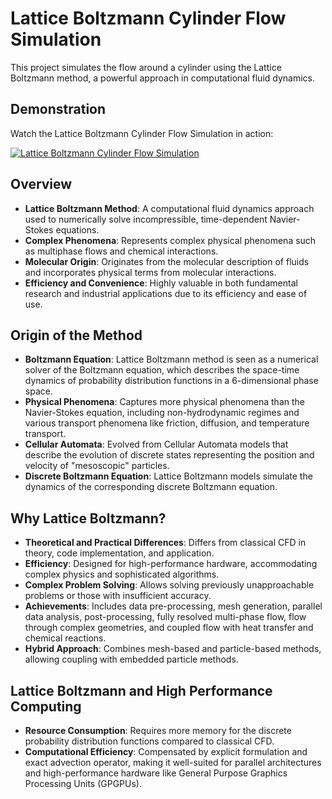 # Lattice Boltzmann Cylinder Flow Simulation

This project simulates the flow around a cylinder using the Lattice Boltzmann method, a powerful approach in computational fluid dynamics.

## Demonstration

Watch the Lattice Boltzmann Cylinder Flow Simulation in action:

[![Lattice Boltzmann Cylinder Flow Simulation](https://i9.ytimg.com/vi/Jzsxy2BsQRM/mqdefault.jpg?sqp=CMSXlrQG-oaymwEoCMACELQB8quKqQMcGADwAQH4AbYIgAL6DYoCDAgAEAEYYCATKH8wDw==&rs=AOn4CLDbqZndaVyMLoKIe0VMTCGB6TlvrQ)](https://youtube.com/shorts/mOMWcGnXtFQ)

## Overview

- **Lattice Boltzmann Method**: A computational fluid dynamics approach used to numerically solve incompressible, time-dependent Navier-Stokes equations.
- **Complex Phenomena**: Represents complex physical phenomena such as multiphase flows and chemical interactions.
- **Molecular Origin**: Originates from the molecular description of fluids and incorporates physical terms from molecular interactions.
- **Efficiency and Convenience**: Highly valuable in both fundamental research and industrial applications due to its efficiency and ease of use.

## Origin of the Method

- **Boltzmann Equation**: Lattice Boltzmann method is seen as a numerical solver of the Boltzmann equation, which describes the space-time dynamics of probability distribution functions in a 6-dimensional phase space.
- **Physical Phenomena**: Captures more physical phenomena than the Navier-Stokes equation, including non-hydrodynamic regimes and various transport phenomena like friction, diffusion, and temperature transport.
- **Cellular Automata**: Evolved from Cellular Automata models that describe the evolution of discrete states representing the position and velocity of "mesoscopic" particles.
- **Discrete Boltzmann Equation**: Lattice Boltzmann models simulate the dynamics of the corresponding discrete Boltzmann equation.

## Why Lattice Boltzmann?

- **Theoretical and Practical Differences**: Differs from classical CFD in theory, code implementation, and application.
- **Efficiency**: Designed for high-performance hardware, accommodating complex physics and sophisticated algorithms.
- **Complex Problem Solving**: Allows solving previously unapproachable problems or those with insufficient accuracy.
- **Achievements**: Includes data pre-processing, mesh generation, parallel data analysis, post-processing, fully resolved multi-phase flow, flow through complex geometries, and coupled flow with heat transfer and chemical reactions.
- **Hybrid Approach**: Combines mesh-based and particle-based methods, allowing coupling with embedded particle methods.

## Lattice Boltzmann and High Performance Computing

- **Resource Consumption**: Requires more memory for the discrete probability distribution functions compared to classical CFD.
- **Computational Efficiency**: Compensated by explicit formulation and exact advection operator, making it well-suited for parallel architectures and high-performance hardware like General Purpose Graphics Processing Units (GPGPUs).
